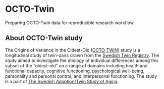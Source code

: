 OCTO-Twin
=========

Preparing OCTO-Twin data for reproducible research workflow.

## About OCTO-Twin study

The Origins of Variance in the Oldest-Old ([OCTO-TWIN](http://ki.se/en/meb/octo-twin)) study is a longitudinal study of twin-pairs drawn from the [Swedish Twin Registry](http://ki.se/en/research/the-swedish-twin-registry-1). The study aimed to investigate the etiology of individual differences among this subset of the “oldest-old” on a range of domains including health and functional capacity, cognitive functioning, psychological well-being, personality and personal control, and interpersonal functioning. The study is a part of [The Swedish Adoption/Twin Study of Aging](http://ki.se/en/meb/satsa-the-swedish-adoptiontwin-study-of-aging)


